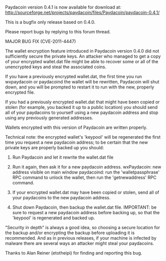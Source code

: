 Paydacoin version 0.4.1 is now available for download at:
http://sourceforge.net/projects/paydacoin/files/Paydacoin/paydacoin-0.4.1/

This is a bugfix only release based on 0.4.0.

Please report bugs by replying to this forum thread.

MAJOR BUG FIX  (CVE-2011-4447)

The wallet encryption feature introduced in Paydacoin version 0.4.0 did not sufficiently secure the private keys. An attacker who
managed to get a copy of your encrypted wallet.dat file might be able to recover some or all of the unencrypted keys and steal the
associated coins.

If you have a previously encrypted wallet.dat, the first time you run wxpaydacoin or paydacoind the wallet will be rewritten, Paydacoin will
shut down, and you will be prompted to restart it to run with the new, properly encrypted file.

If you had a previously encrypted wallet.dat that might have been copied or stolen (for example, you backed it up to a public
location) you should send all of your paydacoins to yourself using a new paydacoin address and stop using any previously generated addresses.

Wallets encrypted with this version of Paydacoin are written properly.

Technical note: the encrypted wallet's 'keypool' will be regenerated the first time you request a new paydacoin address; to be certain that the
new private keys are properly backed up you should:

1. Run Paydacoin and let it rewrite the wallet.dat file

2. Run it again, then ask it for a new paydacoin address.
wxPaydacoin: new address visible on main window
paydacoind: run the 'walletpassphrase' RPC command to unlock the wallet,  then run the 'getnewaddress' RPC command.

3. If your encrypted wallet.dat may have been copied or stolen, send all of your paydacoins to the new paydacoin address.

4. Shut down Paydacoin, then backup the wallet.dat file.
IMPORTANT: be sure to request a new paydacoin address before backing up, so that the 'keypool' is regenerated and backed up.

"Security in depth" is always a good idea, so choosing a secure location for the backup and/or encrypting the backup before uploading it is recommended. And as in previous releases, if your machine is infected by malware there are several ways an attacker might steal your paydacoins.

Thanks to Alan Reiner (etotheipi) for finding and reporting this bug.
